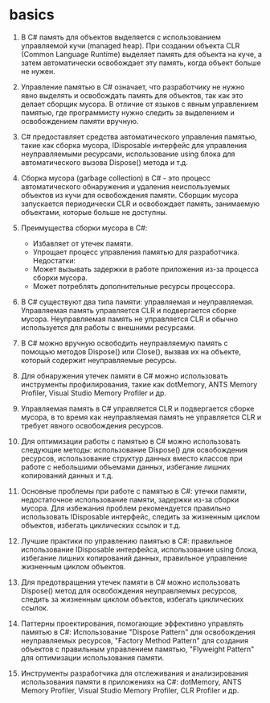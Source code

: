 # basics

1. В C# память для объектов выделяется с использованием управляемой кучи (managed heap). При создании объекта CLR (Common Language Runtime) выделяет память для объекта на куче, а затем автоматически освобождает эту память, когда объект больше не нужен.

2. Управление памятью в C# означает, что разработчику не нужно явно выделять и освобождать память для объектов, так как это делает сборщик мусора. В отличие от языков с явным управлением памятью, где программисту нужно следить за выделением и освобождением памяти вручную.

3. C# предоставляет средства автоматического управления памятью, такие как сборка мусора, IDisposable интерфейс для управления неуправляемыми ресурсами, использование using блока для автоматического вызова Dispose() метода и т.д.

4. Сборка мусора (garbage collection) в C# - это процесс автоматического обнаружения и удаления неиспользуемых объектов из кучи для освобождения памяти. Сборщик мусора запускается периодически CLR и освобождает память, занимаемую объектами, которые больше не доступны.

5. Преимущества сборки мусора в C#:
   - Избавляет от утечек памяти.
   - Упрощает процесс управления памятью для разработчика.
   Недостатки:
   - Может вызывать задержки в работе приложения из-за процесса сборки мусора.
   - Может потреблять дополнительные ресурсы процессора.

6. В C# существуют два типа памяти: управляемая и неуправляемая. Управляемая память управляется CLR и подвергается сборке мусора. Неуправляемая память не управляется CLR и обычно используется для работы с внешними ресурсами.

7. В C# можно вручную освободить неуправляемую память с помощью методов Dispose() или Close(), вызвав их на объекте, который содержит неуправляемые ресурсы.

8. Для обнаружения утечек памяти в C# можно использовать инструменты профилирования, такие как dotMemory, ANTS Memory Profiler, Visual Studio Memory Profiler и др.

9. Управляемая память в C# управляется CLR и подвергается сборке мусора, в то время как неуправляемая память не управляется CLR и требует явного освобождения ресурсов.

10. Для оптимизации работы с памятью в C# можно использовать следующие методы: использование Dispose() для освобождения ресурсов, использование структур данных вместо классов при работе с небольшими объемами данных, избегание лишних копирований данных и т.д.

11. Основные проблемы при работе с памятью в C#: утечки памяти, недостаточное использование памяти, задержки из-за сборки мусора. Для избежания проблем рекомендуется правильно использовать IDisposable интерфейс, следить за жизненным циклом объектов, избегать циклических ссылок и т.д.

12. Лучшие практики по управлению памятью в C#: правильное использование IDisposable интерфейса, использование using блока, избегание лишних копирований данных, правильное управление жизненным циклом объектов.

13. Для предотвращения утечек памяти в C# можно использовать Dispose() метод для освобождения неуправляемых ресурсов, следить за жизненным циклом объектов, избегать циклических ссылок.

14. Паттерны проектирования, помогающие эффективно управлять памятью в C#: Использование "Dispose Pattern" для освобождения неуправляемых ресурсов, "Factory Method Pattern" для создания объектов с правильным управлением памятью, "Flyweight Pattern" для оптимизации использования памяти.

15. Инструменты разработчика для отслеживания и анализирования использования памяти в приложениях на C#: dotMemory, ANTS Memory Profiler, Visual Studio Memory Profiler, CLR Profiler и др.